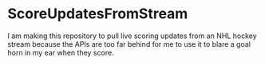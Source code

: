 # ScoreUpdatesFromStream
I am making this repository to pull live scoring updates from an NHL hockey stream because the APIs are too far behind for me to use it to blare a goal horn in my ear when they score.
